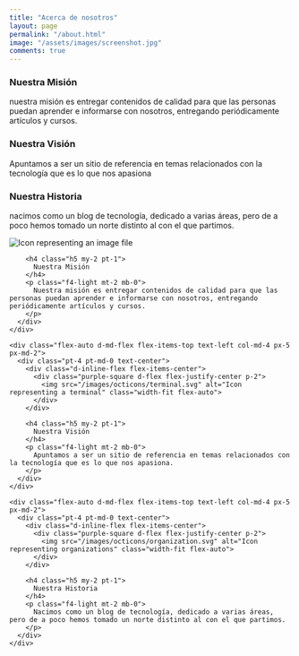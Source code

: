 ```yaml
---
title: "Acerca de nosotros"
layout: page
permalink: "/about.html"
image: "/assets/images/screenshot.jpg"
comments: true
---
```

<h3>Nuestra Misión</h3>
<p>nuestra misión es entregar contenidos de calidad para que las personas puedan aprender e informarse con nosotros, entregando periódicamente artículos y cursos.</p>
<h3>Nuestra Visión</h3>
<p>Apuntamos a ser un sitio de referencia en temas relacionados con la tecnología que es lo que nos apasiona</p>
<h3>Nuestra Historia</h3>
<p>nacimos como un blog de tecnología, dedicado a varias áreas, pero de a poco hemos tomado un norte distinto al con el que partimos.</p>

<div class="d-md-flex mb-md-6">
    <div class="flex-auto d-md-flex flex-items-top text-left col-md-4 px-5 px-md-2">
      <div class="pt-4 pt-md-0 text-center">
        <div class="d-inline-flex flex-items-center">
          <div class="purple-square d-flex flex-justify-center p-2">
            <img src="/images/octicons/file-media.svg" alt="Icon representing an image file" class="width-fit flex-auto">
          </div>
        </div>

        <h4 class="h5 my-2 pt-1">
          Nuestra Misión
        </h4>
        <p class="f4-light mt-2 mb-0">
          Nuestra misión es entregar contenidos de calidad para que las personas puedan aprender e informarse con nosotros, entregando periódicamente artículos y cursos.
        </p>
      </div>
    </div>

    <div class="flex-auto d-md-flex flex-items-top text-left col-md-4 px-5 px-md-2">
      <div class="pt-4 pt-md-0 text-center">
        <div class="d-inline-flex flex-items-center">
          <div class="purple-square d-flex flex-justify-center p-2">
            <img src="/images/octicons/terminal.svg" alt="Icon representing a terminal" class="width-fit flex-auto">
          </div>
        </div>

        <h4 class="h5 my-2 pt-1">
          Nuestra Visión
        </h4>
        <p class="f4-light mt-2 mb-0">
          Apuntamos a ser un sitio de referencia en temas relacionados con la tecnología que es lo que nos apasiona.
        </p>
      </div>
    </div>

    <div class="flex-auto d-md-flex flex-items-top text-left col-md-4 px-5 px-md-2">
      <div class="pt-4 pt-md-0 text-center">
        <div class="d-inline-flex flex-items-center">
          <div class="purple-square d-flex flex-justify-center p-2">
            <img src="/images/octicons/organization.svg" alt="Icon representing organizations" class="width-fit flex-auto">
          </div>
        </div>

        <h4 class="h5 my-2 pt-1">
          Nuestra Historia
        </h4>
        <p class="f4-light mt-2 mb-0">
          Nacimos como un blog de tecnología, dedicado a varias áreas, pero de a poco hemos tomado un norte distinto al con el que partimos.
        </p>
      </div>
    </div>
  </div>